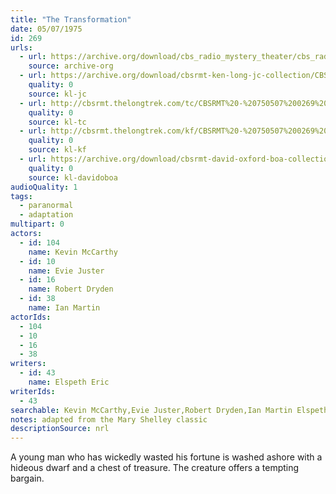 ```yaml
---
title: "The Transformation"
date: 05/07/1975
id: 269
urls: 
  - url: https://archive.org/download/cbs_radio_mystery_theater/cbs_radio_mystery_theater-0251-0300.zip/cbs_radio_mystery_theater-0251-0300%2Fcbsrmt_0269_the_transformation.mp3
    source: archive-org
  - url: https://archive.org/download/cbsrmt-ken-long-jc-collection/CBSRMT - 750507 0269 Transformation vbr oz_jc.mp3
    quality: 0
    source: kl-jc
  - url: http://cbsrmt.thelongtrek.com/tc/CBSRMT%20-%20750507%200269%20The%20Transformation_tc.mp3
    quality: 0
    source: kl-tc
  - url: http://cbsrmt.thelongtrek.com/kf/CBSRMT%20-%20750507%200269%20The%20Transformation_kf.mp3
    quality: 0
    source: kl-kf
  - url: https://archive.org/download/cbsrmt-david-oxford-boa-collection/CBSRMT-750507-0269-The-Transformation-(64-44)_kf-{BoA}.mp3
    quality: 0
    source: kl-davidoboa
audioQuality: 1
tags: 
  - paranormal
  - adaptation
multipart: 0
actors:  
  - id: 104
    name: Kevin McCarthy  
  - id: 10
    name: Evie Juster  
  - id: 16
    name: Robert Dryden  
  - id: 38
    name: Ian Martin
actorIds:  
  - 104  
  - 10  
  - 16  
  - 38
writers:  
  - id: 43
    name: Elspeth Eric
writerIds:  
  - 43
searchable: Kevin McCarthy,Evie Juster,Robert Dryden,Ian Martin Elspeth Eric
notes: adapted from the Mary Shelley classic
descriptionSource: nrl
---
```

A young man who has wickedly wasted his fortune is washed ashore with a hideous dwarf and a chest of treasure. The creature offers a tempting bargain.
